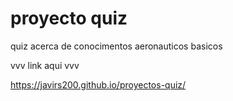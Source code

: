 # proyecto quiz

quiz acerca de conocimentos aeronauticos basicos

vvv link aqui vvv

https://javirs200.github.io/proyectos-quiz/
